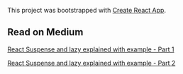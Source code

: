 This project was bootstrapped with [Create React App](https://github.com/facebook/create-react-app).

## Read on Medium

[React Suspense and lazy explained with example - Part 1](https://medium.com/@amandeepsinghminhas/react-suspense-and-lazy-explained-with-example-part-1-948fccd83c61)

[React Suspense and lazy explained with example - Part 2](https://medium.com/@amandeepsinghminhas/react-suspense-and-lazy-explained-with-example-part-2-d83b3baac47a)
